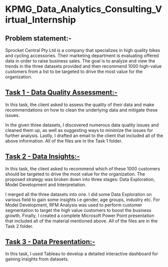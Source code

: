 # KPMG_Data_Analytics_Consulting_Virtual_Internship

## Problem statement:-
Sprocket Central Pty Ltd is a company that specializes in high quality bikes and cycling accessories.
Their marketing department is evaluating offered data in order to raise business sales. 
The goal is to analyze and view the trends in the three datasets provided and then recommend 1000 high-value customers from a list to be targeted to drive the most value for the organization.


## [Task 1 - Data Quality Assessment:-](https://github.com/rishigundla/KPMG_Data_Analytics_Consulting_Virtual_Internship/tree/main/Task%201%20-%20Data%20Quality%20Assessment)
In this task, the client asked to assess the quality of their data and make recommendations on how to clean the underlying data and mitigate these issues.

In the given three datasets, I discovered numerous data quality issues and cleaned them up, as well as suggesting ways to minimize the issues for further analysis. Lastly, I drafted an email to the client that included all of the above information. All of the files are in the Task 1 folder.

## [Task 2 - Data Insights:-](https://github.com/rishigundla/KPMG_Data_Analytics_Consulting_Virtual_Internship/tree/main/Task%202%20-%20Data%20Insight)
In this task, the client asked to recommend which of these 1000 customers should be targeted to drive the most value for the organization. The proposed strategy was broken down into three stages: Data Exploration, Model Development and Interpretation.

I merged all the three datasets into one. I did some Data Exploration on various field to gain some insights i.e gender, age groups, industry etc. For Model Development, RFM Analysis was used to perform customer segmentation to target the high value customers to boost the business growth. Finally, I created a complete Microsoft Power Point presentation that included all of the material mentioned above. All of the files are in the Task 2 folder.

## [Task 3 - Data Presentation:-](https://github.com/rishigundla/KPMG_Data_Analytics_Consulting_Virtual_Internship/tree/main/Task%203%20-%20Data%20Presentation)
In this task, I used Tableau to develop a detailed interactive dashboard for gaining insights from datasets.
